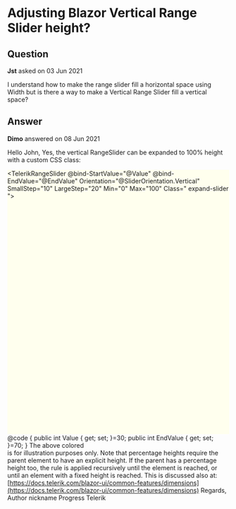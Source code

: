 # Adjusting Blazor Vertical Range Slider height?

## Question

**Jst** asked on 03 Jun 2021

I understand how to make the range slider fill a horizontal space using Width but is there a way to make a Vertical Range Slider fill a vertical space?

## Answer

**Dimo** answered on 08 Jun 2021

Hello John, Yes, the vertical RangeSlider can be expanded to 100% height with a custom CSS class: <div style="height:600px;background:#ffe"> <TelerikRangeSlider @bind-StartValue="@Value" @bind-EndValue="@EndValue" Orientation="@SliderOrientation.Vertical" SmallStep="10" LargeStep="20" Min="0" Max="100" Class=" expand-slider "> </TelerikRangeSlider> </div> <style>.k-slider-vertical.expand-slider { height: 100%;
} </style> @code {
public int Value { get; set; }=30;
public int EndValue { get; set; }=70;
} The above colored <div> is for illustration purposes only. Note that percentage heights require the parent element to have an explicit height. If the parent has a percentage height too, the rule is applied recursively until the <html> element is reached, or until an element with a fixed height is reached. This is discussed also at: [https://docs.telerik.com/blazor-ui/common-features/dimensions](https://docs.telerik.com/blazor-ui/common-features/dimensions) Regards, Author nickname Progress Telerik
